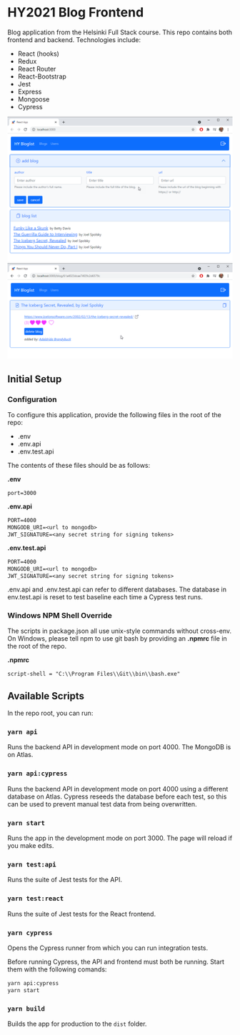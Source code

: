 # HY2021 Blog Frontend

Blog application from the Helsinki Full Stack course. This repo contains both frontend and backend. Technologies include:
- React (hooks)
- Redux
- React Router
- React-Bootstrap
- Jest
- Express
- Mongoose
- Cypress

<img src="./readme_assets/bloglist-ui.png" alt="bloglist ui"/>

<img src="./readme_assets/bloglist-ui-blog-detail.png" alt="bloglist ui"/>

## Initial Setup

### Configuration 
To configure this application, provide the following files in the root of the repo:
- .env
- .env.api
- .env.test.api

The contents of these files should be as follows:

**.env**
```
port=3000
```
**.env.api**
```
PORT=4000
MONGODB_URI=<url to mongodb>
JWT_SIGNATURE=<any secret string for signing tokens>
```
**.env.test.api**
```
PORT=4000
MONGODB_URI=<url to mongodb>
JWT_SIGNATURE=<any secret string for signing tokens>
```

.env.api and .env.test.api can refer to different databases. The database in env.test.api is reset to test baseline each time a Cypress test runs.

### Windows NPM Shell Override
The scripts in package.json all use unix-style commands without cross-env. On Windows, please tell npm to use git bash by providing an **.npmrc** file in the root of the repo.

**.npmrc**
```
script-shell = "C:\\Program Files\\Git\\bin\\bash.exe"
```

## Available Scripts

In the repo root, you can run:

### `yarn api`

Runs the backend API in development mode on port 4000. The MongoDB is on Atlas.

### `yarn api:cypress`

Runs the backend API in development mode on port 4000 using a different database on Atlas. 
Cypress reseeds the database before each test, so this can be used to prevent manual test data from being overwritten.

### `yarn start`

Runs the app in the development mode on port 3000. 
The page will reload if you make edits. 

### `yarn test:api`

Runs the suite of Jest tests for the API. 

### `yarn test:react`

Runs the suite of Jest tests for the React frontend. 

### `yarn cypress`

Opens the Cypress runner from which you can run integration tests.

Before running Cypress, the API and frontend must both be running. Start them with the following comands:
```
yarn api:cypress
yarn start
```

### 

### `yarn build`

Builds the app for production to the `dist` folder.

